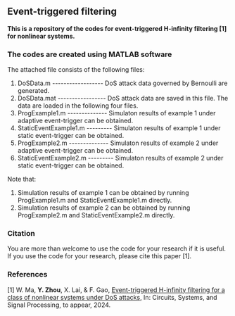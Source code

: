 ## Event-triggered filtering
**This is a repository of the codes for event-triggered H-infinity filtering [1] for nonlinear systems.**

### The codes are created using MATLAB software
The attached file consists of the following files:
 1. DoSData.m   ------------------  DoS attack data governed by Bernoulli are generated.
 2. DoSData.mat  -----------------  DoS attack data are saved in this file. The data are loaded in the following four files.
 3. ProgExample1.m  --------------  Simulaton results of example 1 under adaptive event-trigger can be obtained.
 4. StaticEventExample1.m --------- Simulaton results of example 1 under static event-trigger can be obtained.
 5. ProgExample2.m   --------------   Simulaton results of example 2 under adaptive event-trigger can be obtained.
 6. StaticEventExample2.m --------- Simulaton results of example 2 under static event-trigger can be obtained.
 
Note that: 
1) Simulation results of example 1 can be obtained by running ProgExample1.m and StaticEventExample1.m directly.
2) Simulation results of example 2 can be obtained by running ProgExample2.m and StaticEventExample2.m directly.

### Citation
You are more than welcome to use the code for your research if it is useful. If you use the code for your research, please cite this paper [1]. 

### References
[1] W. Ma, **Y. Zhou**, X. Lai, & F. Gao, [Event-triggered H-infinity filtering for a class of nonlinear systems under DoS attacks](https://doi.org/), In: Circuits, Systems, and Signal Processing, to appear, 2024.

